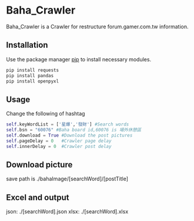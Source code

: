 # Baha_Crawler

Baha_Crawler is a Crawler for restructure forum.gamer.com.tw information.

## Installation

Use the package manager [pip](https://pip.pypa.io/en/stable/) to install necessary modules.

```bash
pip install requests
pip install pandas
pip install openpyxl
```

## Usage
Change the following of hashtag

```python
self.keyWordList = ['星爆','發財'] #Search words
self.bsn = "60076" #Baha board id,60076 is 場外休憩區
self.download = True #Download the post pictures
self.pageDelay = 0   #Crawler page delay
self.innerDelay = 0  #Crawler post delay
```

## Download picture
save path is ./bahaImage/[searchWord]/[postTitle]
## Excel and output
json: ./[searchWord].json
xlsx: ./[searchWord].xlsx
